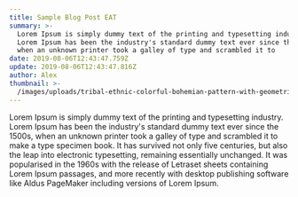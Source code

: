 ```yaml
---
title: Sample Blog Post EAT
summary: >-
  Lorem Ipsum is simply dummy text of the printing and typesetting industry.
  Lorem Ipsum has been the industry's standard dummy text ever since the 1500s,
  when an unknown printer took a galley of type and scrambled it to
date: 2019-08-06T12:43:47.759Z
update: 2019-08-06T12:43:47.816Z
author: Alex
thumbnail: >-
  /images/uploads/tribal-ethnic-colorful-bohemian-pattern-with-geometric-elements-african-mud-cloth-tribal-design_1235-178.jpg
---
```

Lorem Ipsum is simply dummy text of the printing and typesetting industry. Lorem Ipsum has been the industry's standard dummy text ever since the 1500s, when an unknown printer took a galley of type and scrambled it to make a type specimen book. It has survived not only five centuries, but also the leap into electronic typesetting, remaining essentially unchanged. It was popularised in the 1960s with the release of Letraset sheets containing Lorem Ipsum passages, and more recently with desktop publishing software like Aldus PageMaker including versions of Lorem Ipsum.
